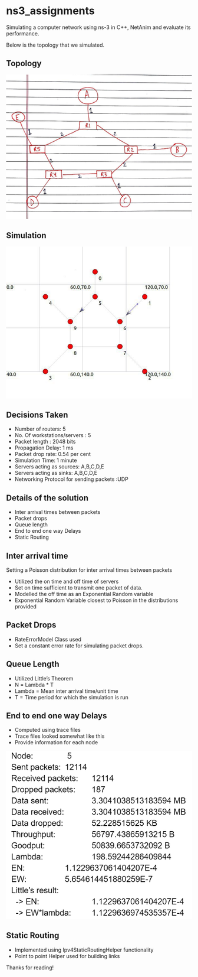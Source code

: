 # ns3_assignments

Simulating a computer network using ns-3 in C++, NetAnim and evaluate its performance.

Below is the topology that we simulated.

## Topology

![Custom-topology](images/topology.jpg)

## Simulation

![simulation](images/simulation.png)

## Decisions Taken

- Number of routers: 5
- No. Of workstations/servers : 5
- Packet length : 2048 bits
- Propagation Delay: 1 ms
- Packet drop rate: 0.54 per cent
- Simulation Time: 1 minute
- Servers acting as sources: A,B,C,D,E
- Servers acting as sinks: A,B,C,D,E
- Networking Protocol for sending packets :UDP

## Details of the solution

- Inter arrival times between packets
- Packet drops
- Queue length
- End to end one way Delays
- Static Routing

## Inter arrival time

Setting a Poisson distribution for inter arrival times between packets

- Utilized the on time and off time of servers
- Set on time sufficient to transmit one packet of data.
- Modelled the off time as an Exponential Random variable
- Exponential Random Variable closest to Poisson in the distributions provided

## Packet Drops

- RateErrorModel Class used
- Set a constant error rate for simulating packet drops.

## Queue Length

- Utilized Little’s Theorem
- N = Lambda * T
- Lambda = Mean inter arrival time/unit time
- T = Time period for which the simulation is run

## End to end one way Delays

- Computed using trace files
- Trace files looked somewhat like this
- Provide information for each node

![r](images/results.png)

## Static Routing

- Implemented using Ipv4StaticRoutingHelper functionality
- Point to point  Helper used for building links

Thanks for reading!